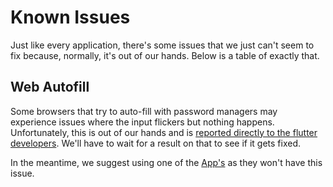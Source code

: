 # Known Issues

Just like every application, there's some issues that we just can't seem to fix because, normally, it's out of our hands. Below is a table of exactly that.

## Web Autofill

Some browsers that try to auto-fill with password managers may experience issues where the input flickers but nothing happens. Unfortunately, this is out of our hands and is [reported directly to the flutter developers](https://github.com/flutter/flutter/issues/127694). We'll have to wait for a result on that to see if it gets fixed.

In the meantime, we suggest using one of the [App's](../getting-started/access.md#apps) as they won't have this issue.
